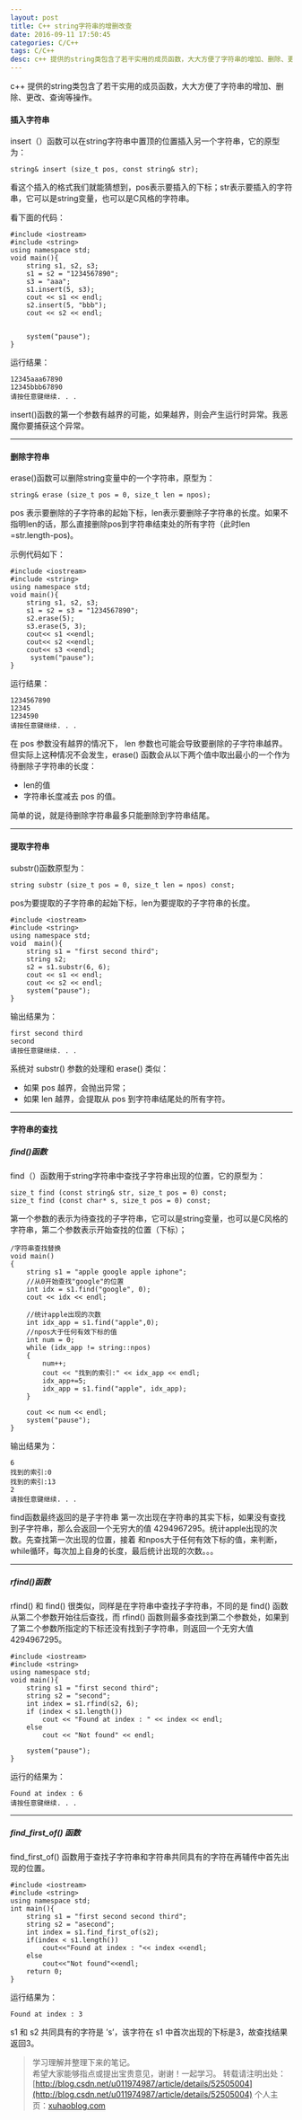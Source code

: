 ```yaml
---
layout: post
title: C++ string字符串的增删改查
date: 2016-09-11 17:50:45
categories: C/C++
tags: C/C++
desc: c++ 提供的string类包含了若干实用的成员函数，大大方便了字符串的增加、删除、更改、查询等操作。
---
```

c++ 提供的string类包含了若干实用的成员函数，大大方便了字符串的增加、删除、更改、查询等操作。

#### 插入字符串

insert（）函数可以在string字符串中置顶的位置插入另一个字符串，它的原型为：

```
string& insert (size_t pos, const string& str);
```
看这个插入的格式我们就能猜想到，pos表示要插入的下标；str表示要插入的字符串，它可以是string变量，也可以是C风格的字符串。
<!-- more -->

看下面的代码：

```
#include <iostream>
#include <string>
using namespace std;
void main(){
	string s1, s2, s3;
	s1 = s2 = "1234567890";
	s3 = "aaa";
	s1.insert(5, s3);
	cout << s1 << endl;
	s2.insert(5, "bbb");
	cout << s2 << endl;
	

	system("pause");
}
```



运行结果：

```
12345aaa67890
12345bbb67890
请按任意键继续. . .

```

insert()函数的第一个参数有越界的可能，如果越界，则会产生运行时异常。我恶魔你要捕获这个异常。

---

#### **删除字符串**

erase()函数可以删除string变量中的一个字符串，原型为：

```
string& erase (size_t pos = 0, size_t len = npos);
```
pos 表示要删除的子字符串的起始下标，len表示要删除子字符串的长度。如果不指明len的话，那么直接删除pos到字符串结束处的所有字符（此时len =str.length-pos)。

示例代码如下：

```
#include <iostream>
#include <string>
using namespace std;
void main(){
    string s1, s2, s3;
    s1 = s2 = s3 = "1234567890";
    s2.erase(5);
    s3.erase(5, 3);
    cout<< s1 <<endl;
    cout<< s2 <<endl;
    cout<< s3 <<endl;
     system("pause");
}
```
运行结果：

```
1234567890
12345
1234590
请按任意键继续. . .
```

在 pos 参数没有越界的情况下， len 参数也可能会导致要删除的子字符串越界。但实际上这种情况不会发生，erase() 函数会从以下两个值中取出最小的一个作为待删除子字符串的长度：

* len的值
* 字符串长度减去 pos 的值。

简单的说，就是待删除字符串最多只能删除到字符串结尾。

---

#### **提取字符串**
substr()函数原型为：

```
string substr (size_t pos = 0, size_t len = npos) const;
```

pos为要提取的子字符串的起始下标，len为要提取的子字符串的长度。

```
#include <iostream>
#include <string>
using namespace std;
void  main(){
	string s1 = "first second third";
	string s2;
	s2 = s1.substr(6, 6);
	cout << s1 << endl;
	cout << s2 << endl;
	system("pause");
}
```

输出结果为：

```
first second third
second
请按任意键继续. . .

```
系统对 substr() 参数的处理和 erase() 类似：

* 如果 pos 越界，会抛出异常；
* 如果 len 越界，会提取从 pos 到字符串结尾处的所有字符。

---


#### **字符串的查找**

##### **find()函数**
find（）函数用于string字符串中查找子字符串出现的位置，它的原型为：

```
size_t find (const string& str, size_t pos = 0) const;
size_t find (const char* s, size_t pos = 0) const;
```

第一个参数的表示为待查找的子字符串，它可以是string变量，也可以是C风格的字符串，第二个参数表示开始查找的位置（下标）；

```
/字符串查找替换
void main()
{
	string s1 = "apple google apple iphone";
	//从0开始查找"google"的位置
	int idx = s1.find("google", 0);
	cout << idx << endl;

	//统计apple出现的次数
	int idx_app = s1.find("apple",0);
	//npos大于任何有效下标的值
	int num = 0;
	while (idx_app != string::npos)
	{
		num++;
		cout << "找到的索引:" << idx_app << endl;
		idx_app+=5;
		idx_app = s1.find("apple", idx_app);
	}

	cout << num << endl;
	system("pause");
}

```

输出结果为：

```
6
找到的索引:0
找到的索引:13
2
请按任意键继续. . .
```
find函数最终返回的是子字符串 第一次出现在字符串的其实下标，如果没有查找到子字符串，那么会返回一个无穷大的值 4294967295。统计apple出现的次数。先查找第一次出现的位置，接着
和npos大于任何有效下标的值，来判断，while循环，每次加上自身的长度，最后统计出现的次数。。。


---

##### **rfind()函数**

rfind() 和 find() 很类似，同样是在字符串中查找子字符串，不同的是 find() 函数从第二个参数开始往后查找，而 rfind() 函数则最多查找到第二个参数处，如果到了第二个参数所指定的下标还没有找到子字符串，则返回一个无穷大值4294967295。

```
#include <iostream>
#include <string>
using namespace std;
void main(){
	string s1 = "first second third";
	string s2 = "second";
	int index = s1.rfind(s2, 6);
	if (index < s1.length())
		cout << "Found at index : " << index << endl;
	else
		cout << "Not found" << endl;
	
	system("pause");
}
```

运行的结果为：

```
Found at index : 6
请按任意键继续. . .
```
---
##### **find_first_of() 函数**

find_first_of() 函数用于查找子字符串和字符串共同具有的字符在再辅传中首先出现的位置。

```
#include <iostream>
#include <string>
using namespace std;
int main(){
    string s1 = "first second second third";
    string s2 = "asecond";
    int index = s1.find_first_of(s2);
    if(index < s1.length())
        cout<<"Found at index : "<< index <<endl;
    else
        cout<<"Not found"<<endl;
    return 0;
}
```

运行结果为：

```
Found at index : 3
```
s1 和 s2 共同具有的字符是 ’s’，该字符在 s1 中首次出现的下标是3，故查找结果返回3。

> 学习理解并整理下来的笔记。  
> 希望大家能够指点或提出宝贵意见，谢谢！一起学习。 
> 转载请注明出处：
[http://blog.csdn.net/u011974987/article/details/52505004](http://blog.csdn.net/u011974987/article/details/52505004)
> 个人主页：[xuhaoblog.com](http://xuhaoblog.com)

 
 

